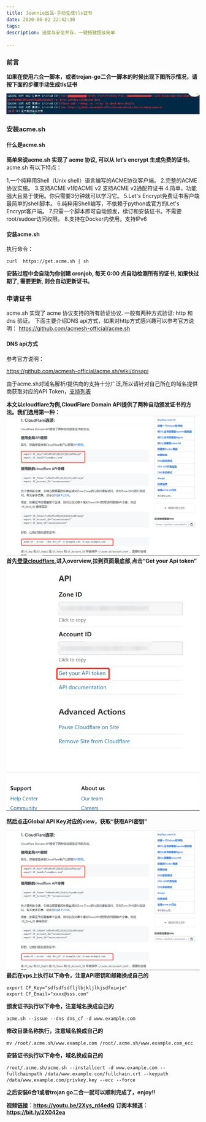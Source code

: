 ```yaml
---
title: Jeannie出品-手动生成tls证书
date: 2020-06-02 22:42:30
tags:
description: 速度与安全并存，一键搭建超级简单

---
```

### 前言
**如果在使用六合一脚本，或者trojan-go二合一脚本的时候出现下图所示情况，请按下面的步骤手动生成tls证书**

![失败](https://github.com/JeannieStudio/jeanniestudio.images/blob/master/%E8%AF%81%E4%B9%A6%E7%AD%BE%E5%8F%91%E5%A4%B1%E8%B4%A5.jpg?raw=true)


### 安装acme.sh
#### 什么是acme.sh

**简单来说acme.sh 实现了 acme 协议, 可以从 let‘s encrypt 生成免费的证书。**
acme.sh 有以下特点：

1.一个纯粹用Shell（Unix shell）语言编写的ACME协议客户端。
2.完整的ACME协议实施。 
3.支持ACME v1和ACME v2 支持ACME v2通配符证书
4.简单，功能强大且易于使用。你只需要3分钟就可以学习它。
5.Let's Encrypt免费证书客户端最简单的shell脚本。
6.纯粹用Shell编写，不依赖于python或官方的Let's Encrypt客户端。
7.只需一个脚本即可自动颁发，续订和安装证书。不需要root/sudoer访问权限。
8.支持在Docker内使用，支持IPv6

#### 安装acme.sh
执行命令：
```
curl  https://get.acme.sh | sh
```

**安装过程中会自动为你创建 cronjob, 每天 0:00 点自动检测所有的证书, 如果快过期了, 需要更新, 则会自动更新证书。**


### 申请证书
acme.sh 实现了 acme 协议支持的所有验证协议. 一般有两种方式验证: http 和 dns 验证。
下面主要介绍DNS api方式，如果对http方式感兴趣可以参考官方说明：
https://github.com/acmesh-official/acme.sh
#### DNS api方式
参考官方说明：

https://github.com/acmesh-official/acme.sh/wiki/dnsapi

由于acme.sh对域名解析/提供商的支持十分广泛,所以请针对自己所在的域名提供商获取对应的API Token，[支持列表](https://github.com/acmesh-official/acme.sh/wiki/dnsapi)

**本文以cloudflare为例,CloudFlare Domain API提供了两种自动颁发证书的方法。我们选用第一种：**
![](https://github.com/JeannieStudio/jeanniestudio.images/blob/master/cloudflaare%E7%94%9F%E6%88%90%E8%AF%81%E4%B9%A6.png?raw=true)
**首先[登录cloudflare](https://dash.cloudflare.com/login),进入overview,拉到页面最底部,点击“Get your Api token”**
![](https://github.com/JeannieStudio/jeanniestudio.images/blob/master/api%E6%88%AA%E5%9B%BE.png?raw=true)

**然后点击Global API Key对应的view，获取“获取API密钥”**

![](https://github.com/JeannieStudio/jeanniestudio.images/blob/master/cloudflaare%E7%94%9F%E6%88%90%E8%AF%81%E4%B9%A6.png?raw=true)
**最后在vps上执行以下命令，注意API密钥和邮箱换成自己的**

```
export CF_Key="sdfsdfsdfljlbjkljlkjsdfoiwje"
export CF_Email="xxxx@sss.com"
```
**颁发证书执行以下命令，注意域名换成自己的**

```
acme.sh --issue --dns dns_cf -d www.example.com 
```
**修改目录名称执行，注意域名换成自己的**

```
mv /root/.acme.sh/www.example.com /root/.acme.sh/www.example.com_ecc
```
**安装证书执行以下命令，域名换成自己的**
```
/root/.acme.sh/acme.sh --installcert -d www.example.com --fullchainpath /data/www.example.com/fullchain.crt --keypath /data/www.example.com/privkey.key --ecc --force
```
**之后安装6合1或者trojan go二合一就可以顺利完成了，enjoy!!**

**视频链接：https://youtu.be/2Xys_rd4edQ**
**订阅本频道：https://bit.ly/2X042ea**
